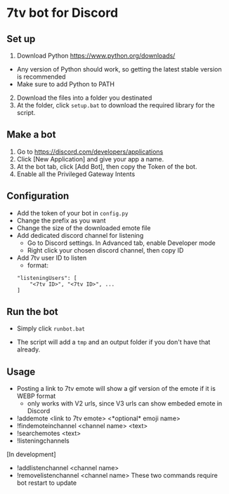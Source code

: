 # 7tv bot for Discord

## Set up
1) Download Python https://www.python.org/downloads/
- Any version of Python should work, so getting the latest stable version is recommended
- Make sure to add Python to PATH
2) Download the files into a folder you destinated
3) At the folder, click `setup.bat` to download the required library for the script. 

## Make a bot
1) Go to https://discord.com/developers/applications
2) Click [New Application] and give your app a name.
3) At the bot tab, click [Add Bot], then copy the Token of the bot.
4) Enable all the Privileged Gateway Intents

## Configuration
- Add the token of your bot in `config.py`
- Change the prefix as you want
- Change the size of the downloaded emote file
- Add dedicated discord channel for listening
    - Go to Discord settings. In Advanced tab, enable Developer mode
    - Right click your chosen discord channel, then copy ID
- Add 7tv user ID to listen
    - format:
    ```
    "listeningUsers": [
        "<7tv ID>", "<7tv ID>", ...
    ]
    ```

## Run the bot
- Simply click `runbot.bat`
* The script will add a `tmp` and an output folder if you don't have that already. 

## Usage
- Posting a link to 7tv emote will show a gif version of the emote if it is WEBP format
    - only works with V2 urls, since V3 urls can show embeded emote in Discord
- !addemote \<link to 7tv emote\> \<\*optional\* emoji name\>
- !findemoteinchannel \<channel name\> \<text\>
- !searchemotes \<text\>
- !listeningchannels

[In development]
- !addlistenchannel <channel name\>
- !removelistenchannel <channel name\>
These two commands require bot restart to update
